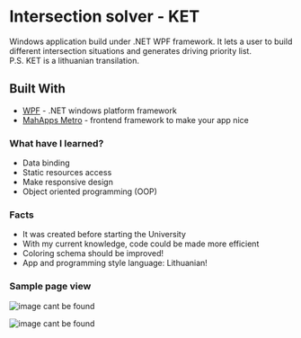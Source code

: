 # Intersection solver - KET

Windows application build under .NET WPF framework. It lets a user to build different intersection situations and generates driving priority list.  
P.S. KET is a lithuanian transilation.

## Built With

* [WPF](https://docs.microsoft.com/en-us/dotnet/framework/wpf/) - .NET windows platform framework
* [MahApps Metro](https://mahapps.com/) - frontend framework to make your app nice

### What have I learned?

* Data binding
* Static resources access
* Make responsive design
* Object oriented programming (OOP)

### Facts

* It was created before starting the University
* With my current knowledge, code could be made more efficient
* Coloring schema should be improved!
* App and programming style language: Lithuanian!

### Sample page view

![image cant be found](https://i.gyazo.com/b5b35e6436e8c3f59cb50c0511588734.png)

![image cant be found](https://i.gyazo.com/09e943e3bef3a5859aedaa7b824b9cff.png)
